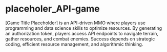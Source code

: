 # placeholer_API-game
[Game Title Placeholder] is an API-driven MMO where players use programming and data science skills to optimize resources. By generating an authorization token, players access API endpoints to navigate terrain, gather resources, and combat enemies. Success depends on strategic coding, efficient resource management, and algorithmic thinking.
